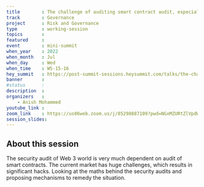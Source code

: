 ```yaml
---
title        : The challenge of auditing smart contract audit, especially ones with more advanced cryptographic primitives such as ZKP or MPC
track        : Governance
project      : Risk and Governance
type         : working-session
topics       : 
featured     :
event        : mini-summit
when_year    : 2022
when_month   : Jul
when_day     : Wed
when_time    : WS-15-16
hey_summit   : https://post-summit-sessions.heysummit.com/talks/the-challenge-of-auditing-smart-contract-audit-especially-ones-with-more-advanced-cryptographic-primitives-such-as-zkp-or-mpc/
banner       : 
#status      : 
description  :
organizers   :
    - Anish Mohammed 
youtube_link : 
zoom_link    : https://us06web.zoom.us/j/85298887109?pwd=NGxMZURtZlVpdWg5bG91cXBLRTV1QT09
session_slides:
---
```




## About this session
The security audit of Web 3 world is very much dependent on audit of smart contracts. The current market has huge challenges, which results in significant hacks. Looking at the maths behind the security audits and proposing mechanisms to remedy the situation.
